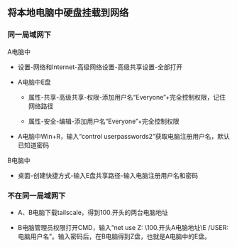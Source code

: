 ## 将本地电脑中硬盘挂载到网络

### 同一局域网下

A电脑中

- 设置-网络和Internet-高级网络设置-高级共享设置-全部打开

- A电脑中E盘
  
  - 属性-共享-高级共享-权限-添加用户名“Everyone”+完全控制权限，记住网络路径
  
  - 属性-安全-编辑-添加用户名“Everyone”+完全控制权限

- A电脑中Win+R，输入“control userpasswords2”获取电脑注册用户名，默认已知道密码

B电脑中

- 桌面-创建快捷方式-输入E盘共享路径-输入电脑注册用户名和密码

### 不在同一局域网下

- A、B电脑下载tailscale，得到100.开头的两台电脑地址

- B电脑管理员权限打开CMD，输入“net use Z: \100.开头A电脑地址\E /USER:电脑用户名”。输入密码后，在B电脑得到Z盘，也就是A电脑中的E盘。
  
  